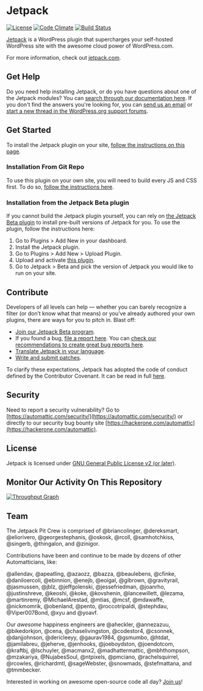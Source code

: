 # Jetpack

[![License](https://poser.pugx.org/automattic/jetpack/license.svg)](https://www.gnu.org/licenses/gpl-2.0.html)
[![Code Climate](https://codeclimate.com/github/Automattic/jetpack/badges/gpa.svg)](https://codeclimate.com/github/Automattic/jetpack)
[![Build Status](https://travis-ci.org/Automattic/jetpack.svg?branch=master)](https://travis-ci.org/Automattic/jetpack)

[Jetpack](https://jetpack.com/) is a WordPress plugin that supercharges your self-hosted WordPress site with the awesome cloud power of WordPress.com.

For more information, check out [jetpack.com](https://jetpack.com/).

## Get Help

Do you need help installing Jetpack, or do you have questions about one of the Jetpack modules? You can [search through our documentation here](https://jetpack.com/support/). If you don't find the answers you're looking for, you can [send us an email](https://jetpack.com/contact-support/) or [start a new thread in the WordPress.org support forums](https://wordpress.org/support/plugin/jetpack#new-post).

## Get Started

To install the Jetpack plugin on your site, [follow the instructions on this page](https://jetpack.com/install/).

### Installation From Git Repo

To use this plugin on your own site, you will need to build every JS and CSS first. To do so, [follow the instructions here](./docs/development-environment.md).

### Installation from the Jetpack Beta plugin

If you cannot build the Jetpack plugin yourself, you can rely on [the Jetpack Beta plugin](https://github.com/Automattic/jetpack-beta/archive/master.zip) to install pre-built versions of Jetpack for you. To use the plugin, follow the instructions here:
1. Go to Plugins > Add New in your dashboard.
2. Install the Jetpack plugin.
3. Go to Plugins > Add New > Upload Plugin.
4. Upload and activate [this plugin](https://github.com/Automattic/jetpack-beta/archive/master.zip).
5. Go to Jetpack > Beta and pick the version of Jetpack you would like to run on your site.


## Contribute

Developers of all levels can help — whether you can barely recognize a filter (or don’t know what that means) or you’ve already authored your own plugins, there are ways for you to pitch in. Blast off:

- [Join our Jetpack Beta program](./docs/testing/beta-testing.md).
- If you found a bug, [file a report here](https://github.com/Automattic/jetpack/issues/new). You can [check our recommendations to create great bug reports here](./docs/guides/report-bugs.md).
- [Translate Jetpack in your language](./docs/translations.md).
- [Write and submit patches](./.github/CONTRIBUTING.md#write-and-submit-a-patch).

To clarify these expectations, Jetpack has adopted the code of conduct defined by the Contributor Covenant. It can be read in full [here](CODE-OF-CONDUCT.md).

## Security

Need to report a security vulnerability? Go to [https://automattic.com/security/](https://automattic.com/security/) or directly to our security bug bounty site [https://hackerone.com/automattic](https://hackerone.com/automattic).

## License

Jetpack is licensed under [GNU General Public License v2 (or later)](./LICENSE.txt).

## Monitor Our Activity On This Repository

[![Throughput Graph](https://graphs.waffle.io/automattic/jetpack/throughput.svg)](https://waffle.io/Automattic/jetpack/metrics/throughput)

## Team

The Jetpack Pit Crew is comprised of @briancolinger, @dereksmart, @eliorivero, @georgestephanis, @oskosk, @rcoll, @samhotchkiss, @singerb, @thingalon, and @zinigor.

Contributions have been and continue to be made by dozens of other Automatticians, like:

@allendav, @apeatling, @azaozz, @bazza, @beaulebens, @cfinke, @daniloercoli, @ebinnion, @enejb, @eoigal, @gibrown, @gravityrail, @jasmussen, @jblz, @jeffgolenski, @jessefriedman, @joanrho, @justinshreve, @keoshi, @koke, @kovshenin, @lancewillett, @lezama, @martinremy, @MichaelArestad, @mtias, @mcsf, @mdawaffe, @nickmomrik, @obenland, @pento, @roccotripaldi, @stephdau, @Viper007Bond, @xyu and @yoavf.

Our _awesome_ happiness engineers are @aheckler, @annezazuu, @bikedorkjon, @cena, @chaselivingston, @codestor4, @csonnek, @danjjohnson, @dericleeyy, @gaurav1984, @gsmumbo, @htdat, @jamilabreu, @jeherve, @jenhooks, @joeboydston, @joendotcom, @kraftbj, @lschuyler, @macmanx2,  @madhattermattic, @mbhthompson, @mzakariya, @NujabesSoul, @ntpixels, @pmciano, @rachelsquirrel, @rcowles, @richardmtl, @sageWebster, @snowmads, @stefmattana, and @tmmbecker.

Interested in working on awesome open-source code all day? [Join us](https://automattic.com/work-with-us/)!
